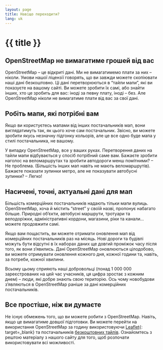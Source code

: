 ```yaml
---
layout: page
title: Навіщо переходити?
lang: uk
---
```


# {{ title }}

## OpenStreetMap не вимагатиме грошей від вас

OpenStreetMap&nbsp;– це відкриті дані. Ми не вимагатимемо плати за них&nbsp;– ніколи. Умови нашої ліцензії говорять, що ви завжди можете скопіювати наші дані безкоштовно.
Ці дані перетворюються в “тайли мапи”, які ви показуєте на вашому сайті. Ви можете зробити їх самі, або знайти інших, хто це зробить для вас: іноді за певну плату, іноді&nbsp;– без. Але OpenStreetMap ніколи не вимагатиме плати від вас за свої дані.

## Робіть мапи, які потрібні вам

Якщо ви користуєтесь мапами від інших постачальників мап, вони виглядатимуть так, як цього хоче сам постачальник. Звісно, ви можете зробити якусь незначну підгонку кольорів, але це все одно буде мапа у стилі постачальника, не вашому.

У випадку OpenStreetMap, все у ваших руках. Перетворення даних на тайли мапи відбувається у спосіб потрібний саме вам. Бажаєте зробити наголос на веломаршрутах та зробити автодороги менш помітними?&nbsp;– Не проблема. (Більшість інших мап навіть не мають веломаршрутів). Бажаєте показати зупинки метро, але не показувати автобусні зупинки?&nbsp;– Легко!

## Насичені, точні, актуальні дані для мап

Більшість комерційних постачальників надають тільки мапи вулиць. OpenStreetMap, хоча й містить “street” у своїй назві, пропонує набагато більше. Природні обʼєкти, автобусні маршрути, тротуари та велодоріжки, адміністративні кордони, магазини, ріки та канали… можете продовжити самі.

Якщо вам пощастить, ви можете отримати оновлення мап від комерційних постачальників раз на місяць. Нові дороги та будівлі можуть бути відсутні в їх наборах даних ще довгий проміжок часу після того, як вони зʼявились. Дані OpenStreetMap оновлюються цілодобово, ви можете отримувати оновлення кожного дня, кожної години та, навіть, за потреби, кожної хвилини.

Всьому цьому сприяють наші добровольці (понад 1 000 000 зареєстрованих на цей час учасників, ця цифра зростає з кожним днем)&nbsp;– люди, які добре знають свою територію. Ось чому новобудови зʼявляються в OpenStreetMap раніше за дані комерційних постачальників.

## Все простіше, ніж ви думаєте

Не існує обмежень того, що ви можете робити з OpenStreetMap. Навіть, якщо це вимагатиме довшої підготовки. Ви можете перейти на використання OpenStreetMap за годину використовуючи [Leaflet](http://leafletjs.com/){: target=_blank} та постачальників [безкоштовних тайлів](/providers.md). Ознайомтесь з рештою матеріалу з нашого сайту для того, щоб розпочати використовувати всі можливості.
